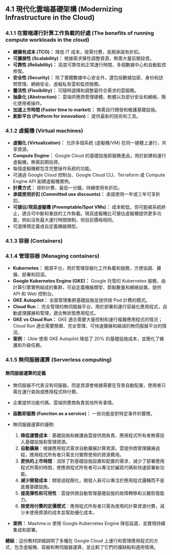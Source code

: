 ## 4.1 現代化雲端基礎架構 (Modernizing Infrastructure in the Cloud)

### 4.1.1 在雲端運行計算工作負載的好處 (The benefits of running compute workloads in the cloud)

-   **總擁有成本 (TCO)：** 降低 IT 成本，按需付費，長期承諾有折扣。
-   **可擴展性 (Scalability)：** 根據需求彈性調整資源，無需大量前期投資。
-   **可靠性 (Reliability)：** 高度可靠性和正常運行時間，多個數據中心和自動監控修復。
-   **安全性 (Security)：** 除了實體數據中心安全外，還包括數據加密、身份和訪問管理、網絡安全、虛擬私有雲和監控服務。
-   **靈活性 (Flexibility)：** 可隨時選擇和調整最符合需求的雲服務。
-   **抽象化 (Abstraction)：** 雲端供應商管理硬體、軟體以及部分安全和網絡，簡化使用者操作。
-   **加速上市時間 (Faster time to market)：** 無需自行開發和維護基礎設施。
-   **創新平台 (Platform for innovation)：** 提供最新的技術和工具。

### 4.1.2 虛擬機 (Virtual machines)

-   **虛擬化 (Virtualization)：** 允許多個系統 (虛擬機/VM) 在同一硬體上運行，共享資源。
-   **Compute Engine：** Google Cloud 的基礎設施即服務產品，用於創建和運行虛擬機，無需前期投資。
-   每個虛擬機都包含完整操作系統的功能。
-   可通過 Google Cloud 控制台、Google Cloud CLI、Terraform 或 Compute Engine API 創建虛擬機實例。
-   **計費方式：** 按秒計費，最低一分鐘，持續使用有折扣。
-   **承諾使用折扣 (Committed use discounts)：** 承諾使用一年或三年可享折扣。
-   **可搶佔/現貨虛擬機 (Preemptable/Spot VMs)：** 成本較低，但可能被系統終止，適合可中斷和重啟的工作負載。現貨虛擬機比可搶佔虛擬機提供更多功能，例如沒有最大運行時間限制，但目前價格相同。
-   可選擇預定義或自定義機器類型。

### 4.1.3 容器 (Containers)

### 4.1.4 管理容器 (Managing containers)

-   **Kubernetes：** 開源平台，用於管理容器化工作負載和服務，方便協調、擴展、部署和回滾。
-   **Google Kubernetes Engine (GKE)：** Google 托管的 Kubernetes 服務，由計算引擎實例組成的集群，可自定義機器類型、節點數量和網絡設置，提供 API 和 Web 控制台。
-   **GKE Autopilot：** 全面管理集群基礎設施並提供按 Pod 計費的模式。
-   **Cloud Run：** 完全管理的無伺服器平台，用於部署和運行容器化應用程式，自動處理擴展和管理，適合無狀態應用程式。
-   **GKE vs Cloud Run：** GKE 適合需要大量控制和運行複雜應用程式的情況；Cloud Run 適合需要簡單、完全管理、可快速擴展和縮減的無伺服器平台的情況。
-   **案例：** Ubie 使用 GKE Autopilot 降低了 20% 的基礎設施成本，並簡化了維護和升級任務。

### 4.1.5 無伺服器運算 (Serverless computing)

#### 無伺服器運算的定義

-   無伺服器不代表沒有伺服器，而是資源會根據需要在背景自動配置，使用者只需在運行查詢或應用程式時付費。

-   企業提供功能代碼，雲端供應商負責其他所有事情。
-   **函數即服務 (Function as a service)：** 一些功能是對特定事件的響應。
-   無伺服器運算的優勢:

    1. **降低運營成本**：基礎設施和維護由雲提供商負責，應用程式所有者無需投入基礎設施和管理資源。
    2. **自動擴展**：根據應用程式需求自動擴展計算資源，雲提供商管理擴展過程，應用程式所有者只需支付實際使用的資源費用。
    3. **更快的上市時間**：消除了對基礎設施設置和配置的需求，減少了部署應用程式所需的時間，使應用程式所有者可以專注於編寫代碼和快速部署新功能。
    4. **減少開發成本**：開發過程簡化，開發人員可以專注於應用程式邏輯而不是底層基礎設施。
    5. **提高彈性和可用性**：雲提供商自動管理基礎設施的故障轉移和災難恢復能力。
    6. **按使用付費的定價模式**：應用程式所有者只需為使用的計算資源付費，減少未使用資源的成本並幫助優化成本。

-   **案例：** Mashme.io 使用 Google Kubernetes Engine 降低延遲，並實現持續集成和部署。

**總結**：這份教材詳細說明了多種在 Google Cloud 上運行和管理應用程式的方式，包含虛擬機、容器和無伺服器運算，並比較了它們的優缺點和適用情境。
